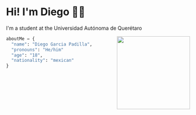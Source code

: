 # Hi! I'm Diego 👋🏼

I'm a student at the Universidad Autónoma de Querétaro

<img src="https://github.com/DiegoGarciaPadilla/DiegoGarciaPadilla/blob/e37a53aa4ac7649ca34df85bed9b78f55daf1c9b/images/pictures.gif" width="200" align="right">

```python
aboutMe = {
  "name": "Diego Garcia Padilla",
  "pronouns": "He/him"
  "age": "18",
  "nationality": "mexican"
}
```
  
